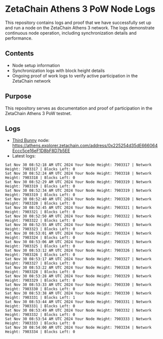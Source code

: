 # ZetaChain Athens 3 PoW Node Logs
This repository contains logs and proof that we have successfully set up and run a node on the ZetaChain Athens 3 network. The logs demonstrate continuous node operation, including synchronization details and performance.

## Contents
- Node setup information
- Synchronization logs with block height details
- Ongoing proof of work logs to verify active participation in the ZetaChain network

## Purpose
This repository serves as documentation and proof of participation in the ZetaChain Athens 3 PoW testnet.

## Logs

- [Third Bunny](https://thirdbunny.xyz/) node: https://athens.explorer.zetachain.com/address/0x225254d35dE666064Eccc5ce16eF1D8bF8D7b5EE
- Latest logs:
```
Sat Nov 30 08:52:18 AM UTC 2024 Your Node Height: 7903317 | Network Height: 7903317 | Blocks Left: 0
Sat Nov 30 08:52:24 AM UTC 2024 Your Node Height: 7903318 | Network Height: 7903318 | Blocks Left: 0
Sat Nov 30 08:52:29 AM UTC 2024 Your Node Height: 7903319 | Network Height: 7903319 | Blocks Left: 0
Sat Nov 30 08:52:34 AM UTC 2024 Your Node Height: 7903319 | Network Height: 7903319 | Blocks Left: 0
Sat Nov 30 08:52:40 AM UTC 2024 Your Node Height: 7903320 | Network Height: 7903320 | Blocks Left: 0
Sat Nov 30 08:52:45 AM UTC 2024 Your Node Height: 7903321 | Network Height: 7903321 | Blocks Left: 0
Sat Nov 30 08:52:50 AM UTC 2024 Your Node Height: 7903322 | Network Height: 7903322 | Blocks Left: 0
Sat Nov 30 08:52:55 AM UTC 2024 Your Node Height: 7903323 | Network Height: 7903323 | Blocks Left: 0
Sat Nov 30 08:53:01 AM UTC 2024 Your Node Height: 7903324 | Network Height: 7903324 | Blocks Left: 0
Sat Nov 30 08:53:06 AM UTC 2024 Your Node Height: 7903325 | Network Height: 7903325 | Blocks Left: 0
Sat Nov 30 08:53:12 AM UTC 2024 Your Node Height: 7903326 | Network Height: 7903326 | Blocks Left: 0
Sat Nov 30 08:53:17 AM UTC 2024 Your Node Height: 7903327 | Network Height: 7903327 | Blocks Left: 0
Sat Nov 30 08:53:22 AM UTC 2024 Your Node Height: 7903328 | Network Height: 7903328 | Blocks Left: 0
Sat Nov 30 08:53:28 AM UTC 2024 Your Node Height: 7903329 | Network Height: 7903329 | Blocks Left: 0
Sat Nov 30 08:53:33 AM UTC 2024 Your Node Height: 7903330 | Network Height: 7903330 | Blocks Left: 0
Sat Nov 30 08:53:38 AM UTC 2024 Your Node Height: 7903330 | Network Height: 7903331 | Blocks Left: 1
Sat Nov 30 08:53:44 AM UTC 2024 Your Node Height: 7903331 | Network Height: 7903331 | Blocks Left: 0
Sat Nov 30 08:53:49 AM UTC 2024 Your Node Height: 7903332 | Network Height: 7903332 | Blocks Left: 0
Sat Nov 30 08:53:54 AM UTC 2024 Your Node Height: 7903333 | Network Height: 7903333 | Blocks Left: 0
Sat Nov 30 08:54:00 AM UTC 2024 Your Node Height: 7903334 | Network Height: 7903334 | Blocks Left: 0
```
